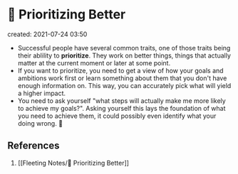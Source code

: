 # 📔 Prioritizing Better
created: 2021-07-24 03:50

* Successful people have several common traits, one of those traits being their ablility to **prioritize**. They work on better things, things that actually matter at the current moment or later at some point.
* If you want to prioritize, you need to get a view of how your goals and ambitions work first or learn something about them that you don't have enough information on. This way, you can accurately pick what will yield a higher impact.
* You need to ask yourself "what steps will actually make me more likely to achieve my goals?". Asking yourself this lays the foundation of what you need to achieve them, it could possibly even identify what your doing wrong. 🌿

## References
1. [[Fleeting Notes/📔 Prioritizing Better]]